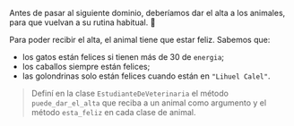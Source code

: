Antes de pasar al siguiente dominio, deberíamos dar el alta a los animales, para que vuelvan a su rutina habitual. :star_struck:

Para poder recibir el alta, el animal tiene que estar feliz. Sabemos que:

* los gatos están felices si tienen más de 30 de `energia`;
* los caballos siempre están felices;
* las golondrinas solo están felices cuando están en `"Lihuel Calel"`.

> Definí en la clase `EstudianteDeVeterinaria` el método `puede_dar_el_alta` que reciba a un animal como argumento y el método `esta_feliz` en cada clase de animal.